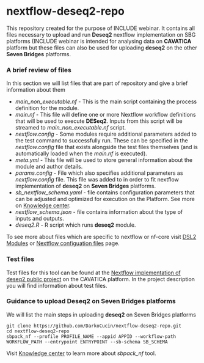 # nextflow-deseq2-repo

This repository created for the purpose of INCLUDE webinar. It contains all files necessary to upload and run **Deseq2** nextflow implementation on SBG platforms (INCLUDE webinar is intended for analysing data on **CAVATICA** platform but these files can also be used for uploading **deseq2** on the other **Seven Bridges** platforms.

### A brief review of files

In this section we will list files that are part of repository and give a brief information about them

- *main_non_executable.nf* - This is the main script containing the process definition for the module.
- *main.nf* - This file will define one or more Nextflow workflow definitions that will be used to execute **DESeq2**. Inputs from this script will be streamed to *main_non_executable.nf* script. 
- *nextflow.config* - Some modules require additional parameters added to the test command to successfully run. These can be specified in the *nextflow.config* file that exists alongside the test files themselves (and is automatically loaded when the *main.nf* is executed).
- *meta.yml* - This file will be used to store general information about the module and author details.
- *params.config* - File which also specifies additional parameters as *nextflow.config* file. This file was added to in order to fit nextflow implementation of **deseq2** on **Seven Bridges** platforms.
- *sb_nextflow_schema.yaml* - file contains configuration parameters that can be adjusted and optimized for execution on the Platform. See more on [Knowledge center](https://docs.sevenbridges.com/docs/bring-nextflow-apps-to-the-platform).
- *nextflow_schema.json* - file contains information about the type of inputs and outputs.
- *deseq2.R* - R script which runs **deseq2** module.

To see more about files which are specific to nextflow or nf-core visit [DSL2 Modules](https://nf-co.re/docs/contributing/modules) or [Nextflow configuation files](https://www.nextflow.io/docs/latest/config.html) page.

### Test files

Test files for this tool can be found at the [Nextflow implementation of deseq2 public project](https://cavatica.sbgenomics.com/u/darko_cucin/nextflow-implementation-of-deseq2) on the CAVATICA platform. In the project description you will find information about test files. 

### Guidance to upload **Deseq2** on Seven Bridges platforms

We will list the main steps in uploading **deseq2** on Seven Bridges platforms

```
git clone https://github.com/DarkoCucin/nextflow-deseq2-repo.git
cd nextflow-deseq2-repo
sbpack_nf --profile PROFILE_NAME --appid APPID --workflow-path WORKFLOW_PATH --entrypoint ENTRYPOINT --sb-schema SB_SCHEMA
```
Visit [Knowledge center](https://docs.sevenbridges.com/docs/bring-nextflow-apps-to-the-platform) to learn more about *sbpack_nf* tool. 
